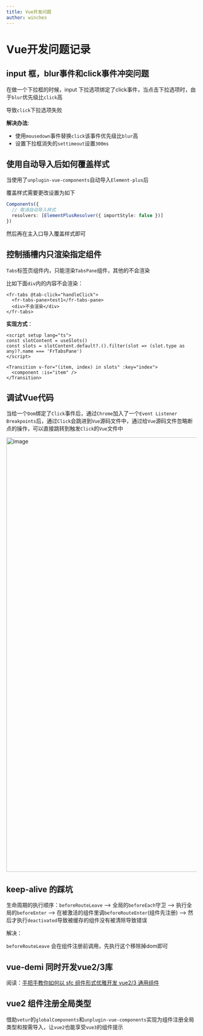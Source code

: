 ```yaml
---
title: Vue开发问题
author: winches
---
```


# Vue开发问题记录
## input 框，blur事件和click事件冲突问题
在做一个下拉框的时候，input 下拉选项绑定了click事件，当点击下拉选项时，由于`blur`优先级比`click`高

导致`click`下拉选项失败

**解决办法**:
  - 使用`mousedown`事件替换`click`该事件优先级比`blur`高
  - 设置下拉框消失的`settimeout`设置`300ms`

## 使用自动导入后如何覆盖样式
当使用了`unplugin-vue-components`自动导入`Element-plus`后

覆盖样式需要更改设置为如下
```ts
Components({
  // 取消自动导入样式
  resolvers: [ElementPlusResolver({ importStyle: false })]
})
```
然后再在主入口导入覆盖样式即可

## 控制插槽内只渲染指定组件

`Tabs`标签页组件内，只能渲染`TabsPane`组件，其他的不会渲染

比如下面`div`内的内容不会渲染：

```vue
<fr-tabs @tab-click="handleClick">
  <fr-tabs-pane>test1</fr-tabs-pane>
  <div>不会渲染</div>
</fr-tabs>
```

**实现方式**：

```vue
<script setup lang="ts">
const slotContent = useSlots()
const slots = slotContent.default?.().filter(slot => (slot.type as any)?.name === 'FrTabsPane')
</script>

<Transition v-for="(item, index) in slots" :key="index">
  <component :is="item" />
</Transition>
```

## 调试Vue代码

当给一个`Dom`绑定了`Click`事件后，通过`Chrome`加入了一个`Event Listener Breakpoints`后，通过`Click`会跳进到`Vue`源码文件中，通过给`Vue`源码文件忽略断点的操作，可以直接跳转到触发`Click`的`Vue`文件中

<img width="1146" alt="image" src="https://github.com/kaorun343/vue-property-decorator/assets/96854855/93c8f26e-df4b-4c98-be1b-4996306b397f">

## keep-alive 的踩坑

生命周期的执行顺序：`beforeRouteLeave` --> 全局的`beforeEach`守卫 --> 执行全局的`beforeEnter` --> 在被激活的组件里调`beforeRouteEnter`(组件先注册) --> 然后才执行`deactivated`导致被缓存的组件没有被清除导致错误

解决：

`beforeRouteLeave` 会在组件注册前调用，先执行这个移除掉dom即可

## vue-demi 同时开发vue2/3库

阅读：[手把手教你如何以 sfc 组件形式优雅开发 vue2/3 通用组件](https://zhuanlan.zhihu.com/p/597334820)

## vue2 组件注册全局类型

借助`vetur`的`globalComponents`和`unplugin-vue-components`实现为组件注册全局类型和按需导入，让`vue2`也能享受`vue3`的组件提示
